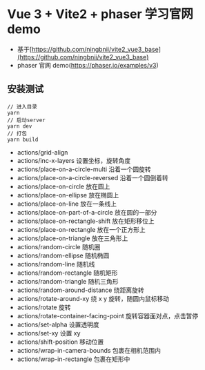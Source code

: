 # Vue 3 + Vite2 + phaser 学习官网 demo

- 基于[https://github.com/ningbnii/vite2_vue3_base](https://github.com/ningbnii/vite2_vue3_base)
- phaser 官网 demo(https://phaser.io/examples/v3)

## 安装测试

```
// 进入目录
yarn
// 启动server
yarn dev
// 打包
yarn build
```

- actions/grid-align
- actions/inc-x-layers 设置坐标，旋转角度
- actions/place-on-a-circle-multi 沿着一个圆旋转
- actions/place-on-a-circle-reversed 沿着一个圆倒着转
- actions/place-on-circle 放在圆上
- actions/place-on-ellipse 放在椭圆上
- actions/place-on-line 放在一条线上
- actions/place-on-part-of-a-circle 放在圆的一部分
- actions/place-on-rectangle-shift 放在矩形移位上
- actions/place-on-rectangle 放在一个正方形上
- actions/place-on-triangle 放在三角形上
- actions/random-circle 随机圈
- actions/random-ellipse 随机椭圆
- actions/random-line 随机线
- actions/random-rectangle 随机矩形
- actions/random-triangle 随机三角形
- actions/random-around-distance 绕距离旋转
- actions/rotate-around-xy 绕 x y 旋转，随圆内鼠标移动
- actions/rotate 旋转
- actions/rotate-container-facing-point 旋转容器面对点，点击暂停
- actions/set-alpha 设置透明度
- actions/set-xy 设置 xy
- actions/shift-position 移动位置
- actions/wrap-in-camera-bounds 包裹在相机范围内
- actions/wrap-in-rectangle 包裹在矩形中

